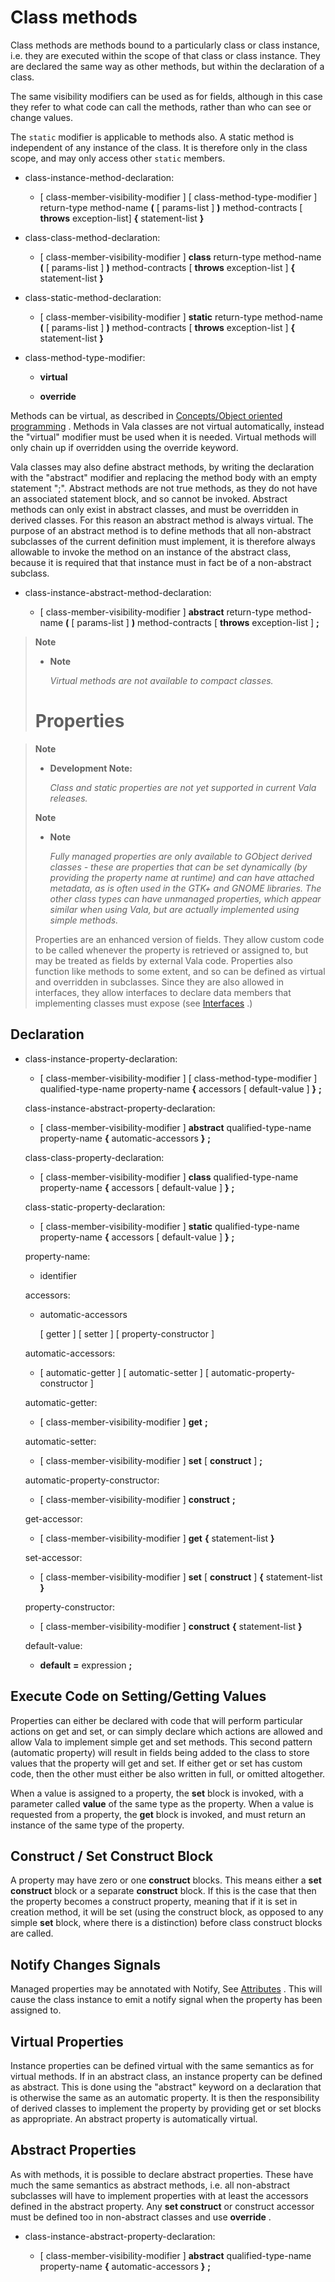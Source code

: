 

Class methods
=============

Class methods are methods bound to a particularly class or class instance, i.e. they are executed within the scope of that class or class instance. They are declared the same way as other methods, but within the declaration of a class.

The same visibility modifiers can be used as for fields, although in this case they refer to what code can call the methods, rather than who can see or change values.

The `static` modifier is applicable to methods also. A static method is independent of any instance of the class. It is therefore only in the class scope, and may only access other `static` members.

-   class-instance-method-declaration:

    -   [ class-member-visibility-modifier ] [ class-method-type-modifier ] return-type method-name **(** [ params-list ] **)** method-contracts [ **throws** exception-list] **{** statement-list **}**


-   class-class-method-declaration:

    -   [ class-member-visibility-modifier ] **class** return-type method-name **(** [ params-list ] **)** method-contracts [ **throws** exception-list ] **{** statement-list **}**


-   class-static-method-declaration:

    -   [ class-member-visibility-modifier ] **static** return-type method-name **(** [ params-list ] **)** method-contracts [ **throws** exception-list ] **{** statement-list **}**


-   class-method-type-modifier:

    -   **virtual**

    -   **override**

Methods can be virtual, as described in [Concepts/Object oriented programming](http://wiki.gnome.org/action/show/Projects/Vala/Manual/Export/Vala/Manual/Concepts#Object_oriented_programming)
. Methods in Vala classes are not virtual automatically, instead the
"virtual" modifier must be used when it is needed. Virtual methods will only chain up if overridden using the override keyword.

Vala classes may also define abstract methods, by writing the declaration with the "abstract" modifier and replacing the method body with an empty statement ";". Abstract methods are not true methods, as they do not have an associated statement block, and so cannot be invoked. Abstract methods can only exist in abstract classes, and must be overridden in derived classes. For this reason an abstract method is always virtual. The purpose of an abstract method is to define methods that all non-abstract subclasses of the current definition must implement, it is therefore always allowable to invoke the method on an instance of the abstract class, because it is required that that instance must in fact be of a non-abstract subclass.

-   class-instance-abstract-method-declaration:

    -   [ class-member-visibility-modifier ] **abstract** return-type
        method-name **(** [ params-list ] **)** method-contracts [
        **throws** exception-list ] **;**

> **Note**
>
> -   **Note**
>
>     *Virtual methods are not available to compact classes.*
>
> Properties
> ==========

> **Note**
>
> -   **Development Note:**
>
>     *Class and static properties are not yet supported in current Vala
>     releases.*
>
> **Note**
>
> -   **Note**
>
>     *Fully managed properties are only available to GObject derived
>     classes - these are properties that can be set dynamically (by
>     providing the property name at runtime) and can have attached
>     metadata, as is often used in the GTK+ and GNOME libraries. The
>     other class types can have unmanaged properties, which appear
>     similar when using Vala, but are actually implemented using simple
>     methods.*
>
> Properties are an enhanced version of fields. They allow custom code
> to be called whenever the property is retrieved or assigned to, but
> may be treated as fields by external Vala code. Properties also
> function like methods to some extent, and so can be defined as virtual
> and overridden in subclasses. Since they are also allowed in
> interfaces, they allow interfaces to declare data members that
> implementing classes must expose (see
> [Interfaces](http://wiki.gnome.org/action/show/Projects/Vala/Manual/Export/Vala/Manual/Interfaces#)
> .)



Declaration
-----------

-   class-instance-property-declaration:

    -   [ class-member-visibility-modifier ] [
        class-method-type-modifier ] qualified-type-name property-name
        **{** accessors [ default-value ] **}** **;**

    class-instance-abstract-property-declaration:

    -   [ class-member-visibility-modifier ] **abstract**
        qualified-type-name property-name **{** automatic-accessors
        **}** **;**

    class-class-property-declaration:

    -   [ class-member-visibility-modifier ] **class**
        qualified-type-name property-name **{** accessors [
        default-value ] **}** **;**

    class-static-property-declaration:

    -   [ class-member-visibility-modifier ] **static**
        qualified-type-name property-name **{** accessors [
        default-value ] **}** **;**

    property-name:

    -   identifier

    accessors:

    -   automatic-accessors

        [ getter ] [ setter ] [ property-constructor ]

    automatic-accessors:

    -   [ automatic-getter ] [ automatic-setter ] [
        automatic-property-constructor ]

    automatic-getter:

    -   [ class-member-visibility-modifier ] **get** **;**

    automatic-setter:

    -   [ class-member-visibility-modifier ] **set** [ **construct** ]
        **;**

    automatic-property-constructor:

    -   [ class-member-visibility-modifier ] **construct** **;**

    get-accessor:

    -   [ class-member-visibility-modifier ] **get** **{**
        statement-list **}**

    set-accessor:

    -   [ class-member-visibility-modifier ] **set** [ **construct** ]
        **{** statement-list **}**

    property-constructor:

    -   [ class-member-visibility-modifier ] **construct** **{**
        statement-list **}**

    default-value:

    -   **default** **=** expression **;**




Execute Code on Setting/Getting Values
--------------------------------------

Properties can either be declared with code that will perform particular actions on get and set, or can simply declare which actions are allowed and allow Vala to implement simple get and set methods. This second pattern (automatic property) will result in fields being added to the class to store values that the property will get and set. If either get or set has custom code, then the other must either be also written in full, or omitted altogether.

When a value is assigned to a property, the **set** block is invoked,
with a parameter called **value** of the same type as the property. When a value is requested from a property, the **get** block is invoked, and must return an instance of the same type of the property.




Construct / Set Construct Block
-------------------------------

A property may have zero or one **construct** blocks. This means either a **set construct** block or a separate **construct** block. If this is the case that then the property becomes a construct property, meaning that if it is set in creation method, it will be set (using the construct block, as opposed to any simple **set** block, where there is a distinction) before class construct blocks are called.




Notify Changes Signals
----------------------

Managed properties may be annotated with Notify, See
[Attributes](http://wiki.gnome.org/action/show/Projects/Vala/Manual/Export/Vala/Manual/Attributes#)
. This will cause the class instance to emit a notify signal when the property has been assigned to.




Virtual Properties
------------------

Instance properties can be defined virtual with the same semantics as for virtual methods. If in an abstract class, an instance property can be defined as abstract. This is done using the "abstract" keyword on a declaration that is otherwise the same as an automatic property. It is then the responsibility of derived classes to implement the property by providing get or set blocks as appropriate. An abstract property is automatically virtual.




Abstract Properties
-------------------

As with methods, it is possible to declare abstract properties. These have much the same semantics as abstract methods, i.e. all non-abstract subclasses will have to implement properties with at least the accessors defined in the abstract property. Any **set construct** or construct accessor must be defined too in non-abstract classes and use
**override** .

-   class-instance-abstract-property-declaration:

    -   [ class-member-visibility-modifier ] **abstract**
        qualified-type-name property-name **{** automatic-accessors
        **}** **;**



